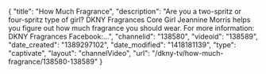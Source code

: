 {
    "title": "How Much Fragrance",
    "description": "Are you a two-spritz or four-spritz type of girl? DKNY Fragrances Core Girl Jeannine Morris helps you figure out how much fragrance you should wear. For more information: DKNY Fragrances Facebook:...",
    "channelid": "138580",
    "videoid": "138589",
    "date_created": "1389297102",
    "date_modified": "1418181139",
    "type": "captivate",
    "layout": "channelVideo",
    "url": "\/dkny-tv\/how-much-fragrance\/138580-138589"
}